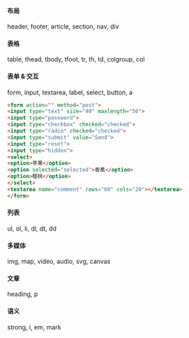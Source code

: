 #### 布局
header, footer, article, section, nav, div

#### 表格
table, thead, tbody, tfoot, tr, th, td, colgroup, col

#### 表单 & 交互
form, input, textarea, label, select, button, a

```html
<form action="" method="post">
<input type="text" size="40" maxlength="50">
<input type="password">
<input type="checkbox" checked="checked">
<input type="radio" checked="checked">
<input type="submit" value="Send">
<input type="reset">
<input type="hidden">
<select>
<option>苹果</option>
<option selected="selected">香蕉</option>
<option>樱桃</option>
</select>
<textarea name="comment" rows="60" cols="20"></textarea>
</form>
```

#### 列表
ul, ol, li, dl, dt, dd

#### 多媒体
img, map, video, audio, svg, canvas

#### 文章
heading, p

#### 语义
strong, i, em, mark